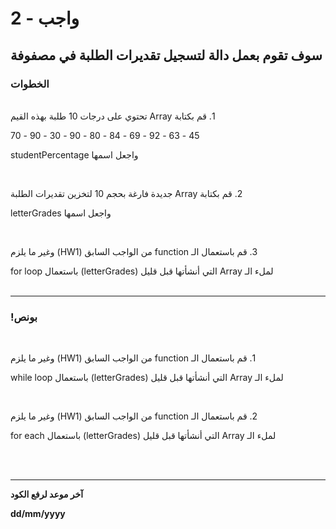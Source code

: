 
# واجب  - 2
## سوف تقوم بعمل دالة لتسجيل تقديرات الطلبة في مصفوفة
### الخطوات 

<br>
&#x202b; 1. قم بكتابة Array تحتوي على درجات 10 طلبة بهذه القيم
<br>

&#x202b; 45 - 63 - 92 - 69 - 84 - 80 - 90 - 30 - 90 - 70 

&#x202b; واجعل اسمها studentPercentage

<br>

&#x202b; 2. قم بكتابة Array جديدة فارغة بحجم 10 لتخزين تقديرات الطلبة

&#x202b; واجعل اسمها letterGrades

<br>

&#x202b; 3. قم باستعمال الـ function من الواجب السابق (HW1) وغير ما يلزم

&#x202b; لملء الـ Array  التي أنشأتها قبل قليل (letterGrades) باستعمال for loop
<br>
<br>
<hr>

### !بونص 

<br>

&#x202b; 1. قم باستعمال الـ function من الواجب السابق (HW1) وغير ما يلزم

&#x202b; لملء الـ Array  التي أنشأتها قبل قليل (letterGrades) باستعمال while loop

<br>

&#x202b; 2. قم باستعمال الـ function من الواجب السابق (HW1) وغير ما يلزم

&#x202b; لملء الـ Array  التي أنشأتها قبل قليل (letterGrades) باستعمال for each

<br>
<br>
<hr>
<b>آخر موعد لرفع الكود

&#x202b; dd/mm/yyyy
